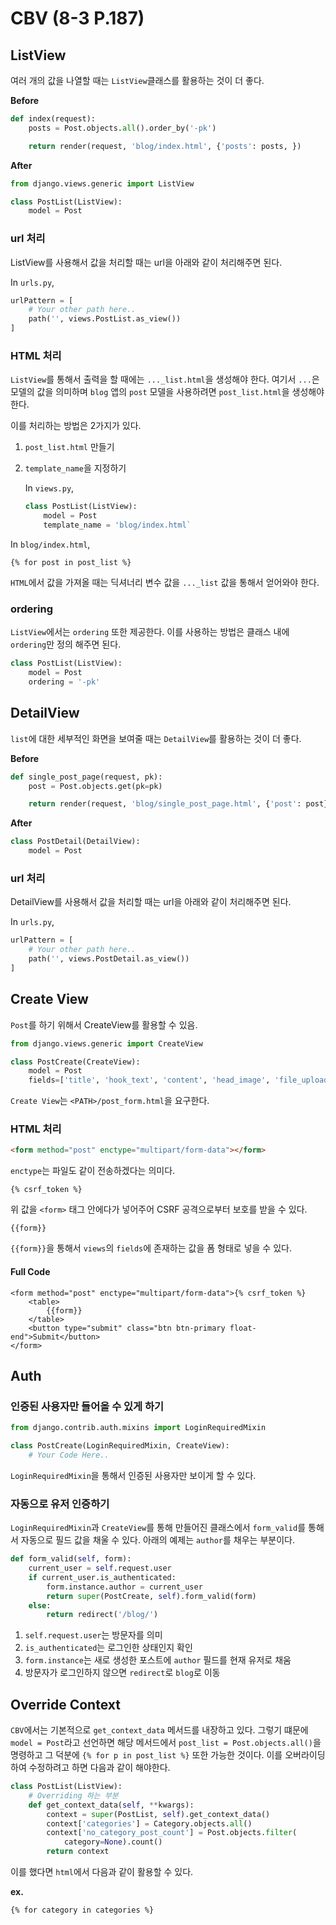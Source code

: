 # CBV (8-3 P.187)

## ListView

여러 개의 값을 나열할 때는 `ListView`클래스를 활용하는 것이 더 좋다.

**Before**

```python
def index(request):
    posts = Post.objects.all().order_by('-pk')

    return render(request, 'blog/index.html', {'posts': posts, })
```

**After**

```python
from django.views.generic import ListView

class PostList(ListView):
    model = Post
```

### url 처리

ListView를 사용해서 값을 처리할 때는 url을 아래와 같이 처리해주면 된다.

In `urls.py`,

```python
urlPattern = [
    # Your other path here..
    path('', views.PostList.as_view())
]
```

### HTML 처리

`ListView`를 통해서 출력을 할 때에는 `..._list.html`을 생성해야 한다. 여기서 `...`은 모델의 값을 의미하며 `blog` 앱의 `post` 모델을 사용하려면 `post_list.html`을 생성해야 한다.

이를 처리하는 방법은 2가지가 있다.

1. `post_list.html` 만들기
2. `template_name`을 지정하기

   In `views.py`,

   ```python
   class PostList(ListView):
       model = Post
       template_name = 'blog/index.html`
   ```

In `blog/index.html`,

```django
{% for post in post_list %}
```

`HTML`에서 값을 가져올 때는 딕셔너리 변수 값을 `..._list` 값을 통해서 얻어와야 한다.

### ordering

`ListView`에서는 `ordering` 또한 제공한다. 이를 사용하는 방법은 클래스 내에 `ordering`만 정의 해주면 된다.

```python
class PostList(ListView):
    model = Post
    ordering = '-pk'
```

## DetailView

`list`에 대한 세부적인 화면을 보여줄 때는 `DetailView`를 활용하는 것이 더 좋다.

**Before**

```python
def single_post_page(request, pk):
    post = Post.objects.get(pk=pk)

    return render(request, 'blog/single_post_page.html', {'post': post})
```

**After**

```python
class PostDetail(DetailView):
    model = Post
```

### url 처리

DetailView를 사용해서 값을 처리할 때는 url을 아래와 같이 처리해주면 된다.

In `urls.py`,

```python
urlPattern = [
    # Your other path here..
    path('', views.PostDetail.as_view())
]
```

## Create View

`Post`를 하기 위해서 CreateView를 활용할 수 있음.

```python
from django.views.generic import CreateView

class PostCreate(CreateView):
    model = Post
    fields=['title', 'hook_text', 'content', 'head_image', 'file_upload', 'category']
```

`Create View`는 `<PATH>/post_form.html`을 요구한다.

### HTML 처리

```html
<form method="post" enctype="multipart/form-data"></form>
```

`enctype`는 파일도 같이 전송하겠다는 의미다.

```django
{% csrf_token %}
```

위 값을 `<form>` 태그 안에다가 넣어주어 CSRF 공격으로부터 보호를 받을 수 있다.

```django
{{form}}
```

`{{form}}`을 통해서 `views`의 `fields`에 존재하는 값을 폼 형태로 넣을 수 있다.

#### Full Code

```django
<form method="post" enctype="multipart/form-data">{% csrf_token %}
    <table>
        {{form}}
    </table>
    <button type="submit" class="btn btn-primary float-end">Submit</button>
</form>
```

## Auth

### 인증된 사용자만 들어올 수 있게 하기

```python
from django.contrib.auth.mixins import LoginRequiredMixin

class PostCreate(LoginRequiredMixin, CreateView):
    # Your Code Here..
```

`LoginRequiredMixin`을 통해서 인증된 사용자만 보이게 할 수 있다.

### 자동으로 유저 인증하기

`LoginRequiredMixin`과 `CreateView`를 통해 만들어진 클래스에서 `form_valid`를 통해서 자동으로 필드 값을 채울 수 있다. 아래의 예제는 `author`를 채우는 부분이다.

```python
def form_valid(self, form):
    current_user = self.request.user
    if current_user.is_authenticated:
        form.instance.author = current_user
        return super(PostCreate, self).form_valid(form)
    else:
        return redirect('/blog/')
```

1. `self.request.user`는 방문자를 의미
2. `is_authenticated`는 로그인한 상태인지 확인
3. `form.instance`는 새로 생성한 포스트에 `author` 필드를 현재 유저로 채움
4. 방문자가 로그인하지 않으면 `redirect`로 `blog`로 이동

## Override Context

`CBV`에서는 기본적으로 `get_context_data` 메서드를 내장하고 있다. 그렇기 떄문에 `model = Post`라고 선언하면 해당 메서드에서 `post_list = Post.objects.all()`을 명령하고 그 덕분에 `{% for p in post_list %}` 또한 가능한 것이다. 이를 오버라이딩하여 수정하려고 하면 다음과 같이 해야한다.

```python
class PostList(ListView):
    # Overriding 하는 부분
    def get_context_data(self, **kwargs):
        context = super(PostList, self).get_context_data()
        context['categories'] = Category.objects.all()
        context['no_category_post_count'] = Post.objects.filter(
            category=None).count()
        return context
```

이를 했다면 `html`에서 다음과 같이 활용할 수 있다.

**ex.**

```django
{% for category in categories %}
```
